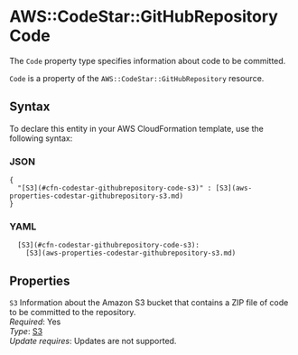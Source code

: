 # AWS::CodeStar::GitHubRepository Code<a name="aws-properties-codestar-githubrepository-code"></a>

The `Code` property type specifies information about code to be committed\.

 `Code` is a property of the `AWS::CodeStar::GitHubRepository` resource\.

## Syntax<a name="aws-properties-codestar-githubrepository-code-syntax"></a>

To declare this entity in your AWS CloudFormation template, use the following syntax:

### JSON<a name="aws-properties-codestar-githubrepository-code-syntax.json"></a>

```
{
  "[S3](#cfn-codestar-githubrepository-code-s3)" : [S3](aws-properties-codestar-githubrepository-s3.md)
}
```

### YAML<a name="aws-properties-codestar-githubrepository-code-syntax.yaml"></a>

```
  [S3](#cfn-codestar-githubrepository-code-s3): 
    [S3](aws-properties-codestar-githubrepository-s3.md)
```

## Properties<a name="aws-properties-codestar-githubrepository-code-properties"></a>

`S3`  <a name="cfn-codestar-githubrepository-code-s3"></a>
Information about the Amazon S3 bucket that contains a ZIP file of code to be committed to the repository\.   
*Required*: Yes  
*Type*: [S3](aws-properties-codestar-githubrepository-s3.md)  
*Update requires*: Updates are not supported\.